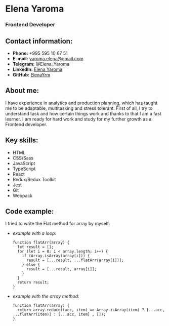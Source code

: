 # Elena Yaroma
### Frontend Developer

## Contact information:

* **Phone:** +995 595 10 67 51
* **E-mail:** yaroma.elena@gmail.com
* **Telegram:** @Elena_Yaroma
* **LinkedIn:** [Elena Yaroma](https://www.linkedin.com/in/elena-yaroma-716a30a2/)
* **GitHub:** [ElenaYrm](https://github.com/ElenaYrm?tab=repositories)

## About me:

I have experience in analytics and production planning, which has taught me to be adaptable, multitasking and stress tolerant.
First of all, I try to understand task and how certain things work and thanks to that I am a fast learner.
I am ready for hard work and study for my further growth as a Frontend developer.

## Key skills:

* HTML
* CSS/Sass
* JavaScript
* TypeScript
* React
* Redux/Redux Toolkit
* Jest
* Git
* Webpack

## Code example:
I tried to write the Flat method for array by myself:

* _example with a loop:_
  ```
  function flatArr(array) {
    let result = [];
    for (let i = 0; i < array.length; i++) {
      if (Array.isArray(array[i])) {
        result = [...result, ...flatArr(array[i])];
      } else {
        result = [...result, array[i]];
      }
    }
    return result;
  }
  ```

* _example with the array method:_
  ```
  function flatArr(array) {
    return array.reduce((acc, item) => Array.isArray(item) ? [...acc, ...flatArr(item)] : [...acc, item] , []);
  }
  ```

